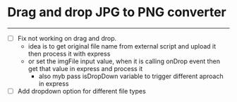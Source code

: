 # Drag and drop JPG to PNG converter

---

- [ ] Fix not working on drag and drop.
  - idea is to get original file name from external script and upload it then process it with express
  - or set the imgFile input value, when it is calling onDrop event then get that value in express and process it
    - also myb pass isDropDown variable to trigger different aproach in express
- [ ] Add dropdown option for different file types
